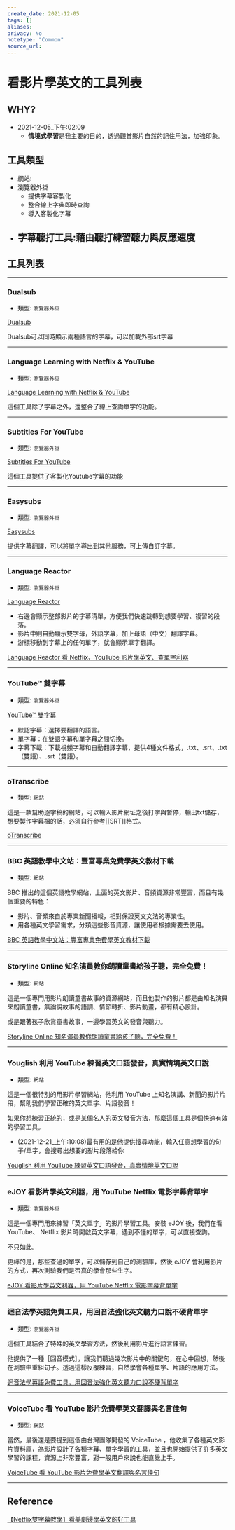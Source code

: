 ```yaml
---
create_date: 2021-12-05
tags: []	
aliases:
privacy: No
notetype: "Common"
source_url:
---
```


# 看影片學英文的工具列表

## WHY?

- 2021-12-05_下午:02:09
	- **情境式學習**是我主要的目的，透過觀賞影片自然的記住用法，加強印象。

## 工具類型

- 網站:
- 瀏覽器外掛
	- 提供字幕客製化
	- 整合線上字典即時查詢
	- 導入客製化字幕
- 字幕聽打工具:藉由聽打練習聽力與反應速度
	- 

## 工具列表

---
### Dualsub

- 類型: `瀏覽器外掛`

[Dualsub](https://www.dualsub.xyz/zh/) 

Dualsub可以同時顯示兩種語言的字幕，可以加載外部srt字幕

---
### Language Learning with Netflix & YouTube

- 類型: `瀏覽器外掛`

[Language Learning with Netflix & YouTube](https://appforlanguage.com/)

這個工具除了字幕之外，還整合了線上查詢單字的功能。

---
### Subtitles For YouTube

- 類型: `瀏覽器外掛`

[Subtitles For YouTube](https://chrome.google.com/webstore/detail/subtitles-for-youtube/oanhbddbfkjaphdibnebkklpplclomal)

這個工具提供了客製化Youtube字幕的功能

---
### Easysubs

- 類型: `瀏覽器外掛`

[Easysubs](https://chrome.google.com/webstore/detail/easysubs/ocelmccppkcibiflhhepafdjjomimddf)

提供字幕翻譯，可以將單字導出到其他服務，可上傳自訂字幕。

---
### Language Reactor

- 類型: `瀏覽器外掛`

[Language Reactor](https://chrome.google.com/webstore/detail/language-reactor/hoombieeljmmljlkjmnheibnpciblicm?hl=zh-TW)

-   右邊會顯示整部影片的字幕清單，方便我們快速跳轉到想要學習、複習的段落。
-   影片中則自動顯示雙字母，外語字幕，加上母語（中文）翻譯字幕。
-   游標移動到字幕上的任何單字，就會顯示單字翻譯。

[Language Reactor 看 Netflix、YouTube 影片學英文、查單字利器](https://www.playpcesor.com/2021/09/language-reactor-netflixyoutube.html)

---
### YouTube™ 雙字幕

- 類型: `瀏覽器外掛`

[YouTube™ 雙字幕](https://chrome.google.com/webstore/detail/youtube-dual-subtitles/hkbdddpiemdeibjoknnofflfgbgnebcm)

- 默認字幕：選擇要翻譯的語言。
- 單字幕：在雙語字幕和單字幕之間切換。
- 字幕下載：下載視頻字幕和自動翻譯字幕，提供4種文件格式，.txt、.srt、.txt（雙語）、.srt（雙語）。

---
### oTranscribe

- 類型: `網站`

這是一款幫助逐字稿的網站，可以輸入影片網址之後打字與暫停，輸出txt儲存，想要製作字幕檔的話，必須自行參考[[SRT]]格式。

[oTranscribe](https://otranscribe.com/)

---
### BBC 英語教學中文站：豐富專業免費學英文教材下載

- 類型: `網站`

BBC 推出的這個英語教學網站，上面的英文影片、音頻資源非常豐富，而且有幾個重要的特色：

- 影片、音頻來自於專業新聞播報，相對保證英文文法的專業性。
- 用各種英文學習需求，分類這些影音資源，讓使用者根據需要去使用。

[BBC 英語教學中文站：豐富專業免費學英文教材下載](https://www.playpcesor.com/2016/04/bbc-learning-english.html)

---
### Storyline Online 知名演員教你朗讀童書給孩子聽，完全免費！

- 類型: `網站`

這是一個專門用影片朗讀童書故事的資源網站，而且他製作的影片都是由知名演員來朗讀童書，無論說故事的語調、情節轉折、影片動畫，都有精心設計。

或是跟著孩子欣賞童書故事，一邊學習英文的發音與聽力。

[Storyline Online 知名演員教你朗讀童書給孩子聽，完全免費！](https://www.playpcesor.com/2018/07/storyline-online.html)

---
### Youglish 利用 YouTube 練習英文口語發音，真實情境英文口說

- 類型: `網站`

這是一個很特別的用影片學習網站，他利用 YouTube 上知名演講、新聞的影片片段，幫助我們學習正確的英文單字、片語發音！

如果你想練習正統的，或是某個名人的英文發音方法，那麼這個工具是個快速有效的學習工具。

- (2021-12-21_上午:10:08)最有用的是他提供搜尋功能，輸入任意想學習的句子/單字，會搜尋出想要的影片段落給你

[Youglish 利用 YouTube 練習英文口語發音，真實情境英文口說](https://www.playpcesor.com/2018/03/youglish-youtube.html)

---
### eJOY 看影片學英文利器，用 YouTube Netflix 電影字幕背單字

- 類型: `瀏覽器外掛`

這是一個專門用來練習「英文單字」的影片學習工具。安裝 eJOY 後，我們在看 YouTube、 Netflix 影片時開啟英文字幕，遇到不懂的單字，可以直接查詢。

不只如此。

更棒的是，那些查過的單字，可以儲存到自己的測驗庫，然後 eJOY 會利用影片的方式，再次測驗我們是否真的學會那些生字。

[eJOY 看影片學英文利器，用 YouTube Netflix 電影字幕背單字](https://www.playpcesor.com/2019/01/ejoy-youtube-netflix-learning-english.html)

---
### 迴音法學英語免費工具，用回音法強化英文聽力口說不硬背單字

- 類型: `瀏覽器外掛`

這個工具結合了特殊的英文學習方法，然後利用影片進行語言練習。

他提供了一種［回音模式］，讓我們聽過幾次影片中的關鍵句，在心中回想，然後在測驗中重組句子。透過這樣反覆練習，自然學會各種單字、片語的應用方法。

[迴音法學英語免費工具，用回音法強化英文聽力口說不硬背單字](https://www.playpcesor.com/2016/12/learning-english-Echo-Method.html)

---
### VoiceTube 看 YouTube 影片免費學英文翻譯與名言佳句

- 類型: `網站`

當然，最後還是要提到這個由台灣團隊開發的 VoiceTube ，他收集了各種英文影片資料庫，為影片設計了各種字幕、單字學習的工具，並且也開始提供了許多英文學習的課程，資源上非常豐富，對一般用戶來說也能直覺上手。


 [VoiceTube 看 YouTube 影片免費學英文翻譯與名言佳句](https://www.playpcesor.com/2013/09/voicetube-youtube.html)

---


## Reference

[【Netflix雙字幕教學】看美劇邊學英文的好工具](https://manage-money.com/netflix-dual-subtitles/#Chrome_Language_Learning_with_Netflix)

